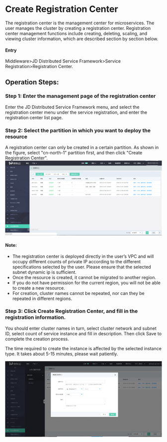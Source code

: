 # Create Registration Center

The registration center is the management center for microservices. The user manages the cluster by creating a registration center. Registration center management functions include creating, deleting, scaling, and viewing cluster information, which are described section by section below.

#### Entry
Middleware>JD Distributed Service Framework>Service Registration>Registration Center.


##  Operation Steps:
###   Step 1: Enter the management page of the registration center
Enter the JD Distributed Service Framework menu, and select the registration center menu under the service registration, and enter the registration center list page.


###   Step 2: Select the partition in which you want to deploy the resource
A registration center can only be created in a certain partition. As shown in the figure, select "cn-north-1" partition first, and then click "Create Registration Center".
 ![](../../../../../image/Internet-Middleware/JD-Distributed-Service-Framework/zczx-list.png)
 
 
####   Note:
-  The registration center is deployed directly in the user’s VPC and will occupy different counts of private IP according to the different specifications selected by the user. Please ensure that the selected subnet dynamic ip is sufficient.
- Once the resource is created, it cannot be migrated to another region.
-  If you do not have permission for the current region, you will not be able to create a new resource.
-  For creation, cluster names cannot be repeated, nor can they be repeated in different regions.

###   Step 3: Click Create Registration Center, and fill in the registration information.
You should enter cluster names in turn, select cluster network and subnet ID, select count of service instance and fill in description. Then click Save to complete the creation process.

The time required to create the instance is affected by the selected instance type. It takes about 5-15 minutes, please wait patiently.

  ![](../../../../../image/Internet-Middleware/JD-Distributed-Service-Framework/zczx-xj.png)

